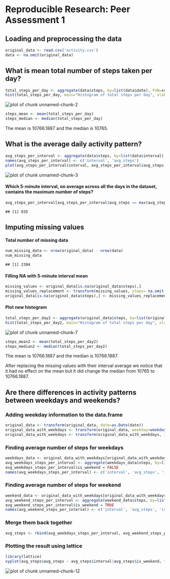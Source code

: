 # Reproducible Research: Peer Assessment 1


## Loading and preprocessing the data

```r
original_data <- read.csv('activity.csv')
data <- na.omit(original_data)
```


## What is mean total number of steps taken per day?

```r
total_steps_per_day <- aggregate(data$steps, by=list(data$date), FUN=sum)[[2]]
hist(total_steps_per_day, main="Histogram of total steps per day", xlab="Number of steps")
```

![plot of chunk unnamed-chunk-2](figure/unnamed-chunk-2.png) 

```r
steps_mean <- mean(total_steps_per_day)
steps_median <- median(total_steps_per_day)
```
The mean is 10766.1887 and the median is 10765.

## What is the average daily activity pattern?

```r
avg_steps_per_interval <- aggregate(data$steps, by=list(data$interval), FUN=mean)
names(avg_steps_per_interval) <- c('interval', 'avg_steps')
plot(avg_steps_per_interval$interval, avg_steps_per_interval$avg_steps, type="l", main="Time series of avg. steps per 5-minutes interval", xlab="Interval", ylab="Avg. Steps")
```

![plot of chunk unnamed-chunk-3](figure/unnamed-chunk-3.png) 

#### Which 5-minute interval, on average across all the days in the dataset, contains the maximum number of steps?

```r
avg_steps_per_interval[avg_steps_per_interval$avg_steps == max(avg_steps_per_interval$avg_steps),1]
```

```
## [1] 835
```

## Imputing missing values

#### Total number of missing data

```r
num_missing_data <- nrow(original_data) - nrow(data)
num_missing_data
```

```
## [1] 2304
```

#### Filling NA with 5-minute interval mean

```r
missing_values <- original_data[is.na(original_data$steps),]
missing_values_replacement <- transform(missing_values, steps= na.omit(avg_steps_per_interval[avg_steps_per_interval$interval == missing_values$interval,])$avg_steps)
original_data[is.na(original_data$steps),] <- missing_values_replacement
```

#### Plot new histogram

```r
total_steps_per_day2 <- aggregate(original_data$steps, by=list(original_data$date), FUN=sum)[[2]]
hist(total_steps_per_day2, main="Histogram of total steps per day", xlab="Number of steps")
```

![plot of chunk unnamed-chunk-7](figure/unnamed-chunk-7.png) 

```r
steps_mean2 <- mean(total_steps_per_day2)
steps_median2 <- median(total_steps_per_day2)
```
The mean is 10766.1887 and the median is 10766.1887.

After replacing the missing values with their interval average we notice that it had no effect on the mean but it did change the median from 10765 to 10766.1887.



## Are there differences in activity patterns between weekdays and weekends?

### Adding weekday information to the data.frame

```r
original_data <- transform(original_data, date=as.Date(date))
original_data_with_weekdays <- transform(original_data, weekday=weekdays(date))
original_data_with_weekdays <- transform(original_data_with_weekdays, is_weekend=original_data_with_weekdays$weekday %in% c('Sunday', 'Saturday'))
```

### Finding average number of steps for weekdays

```r
weekdays_data <- original_data_with_weekdays[original_data_with_weekdays$is_weekend==FALSE,]
avg_weekdays_steps_per_interval <- aggregate(weekdays_data$steps, by=list(weekdays_data$interval), FUN=mean)
avg_weekdays_steps_per_interval$is_weekend = FALSE
names(avg_weekdays_steps_per_interval) <- c('interval', 'avg_steps', 'is_weekend')
```

### Finding average number of steps for weekend

```r
weekend_data <- original_data_with_weekdays[original_data_with_weekdays$is_weekend==TRUE,]
avg_weekend_steps_per_interval <- aggregate(weekend_data$steps, by=list(weekend_data$interval), FUN=mean)
avg_weekend_steps_per_interval$is_weekend = TRUE
names(avg_weekend_steps_per_interval) <- c('interval', 'avg_steps', 'is_weekend')
```

### Merge them back together

```r
avg_steps <- rbind(avg_weekdays_steps_per_interval, avg_weekend_steps_per_interval)
```

### Plotting the result using lattice

```r
library(lattice)
xyplot(avg_steps$avg_steps ~ avg_steps$interval|avg_steps$is_weekend, type="l", layout=c(1,2), strip=strip.custom(factor.levels=c( 'weekday', 'weekend')), xlab="Interval", ylab="Number of steps")
```

![plot of chunk unnamed-chunk-12](figure/unnamed-chunk-12.png) 
